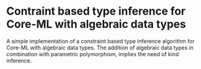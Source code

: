 Contraint based type inference for Core-ML with algebraic data types
============================

A simple implementation of a constraint based type inference algorithm
for Core-ML with algebraic data types. The addition of algebraic data
types in combination with parametric polymorphism, implies the need of
kind inference.
